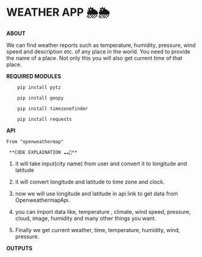 # WEATHER APP 🌦🌦

**ABOUT**

   We can find weather reports such as temperature, humidity, pressure, wind speed and description etc. of any place in the world. You need to provide the name of a place. Not only this you will also get 
   current time of that place. 

**REQUIRED MODULES**

        pip install pytz 
  
        pip install geopy
  
        pip install timezonefinder
  
        pip install requests

**API**

    From "openweathermap"

     **CODE EXPLAINATION ☁☁🔻**

1. it will take input(city name) from user and convert it to longitude and latitude
   
2. it will convert longitude and latitude to time zone and clock.

3. now we will use longitude and latitude in api link to get data from OpenweathermapApi.
   
4. you can import data like, temperature , climate, wind speed, pressure, cloud, image, humidity and many other things you want.
   
5. Finally we get current weather, time, temperature, humidity, wind, pressure.

**OUTPUTS**

